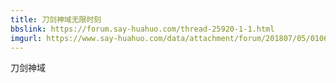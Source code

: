 ```yaml
---
title: 刀剑神域无限时刻
bbslink: https://forum.say-huahuo.com/thread-25920-1-1.html
imgurl: https://www.say-huahuo.com/data/attachment/forum/201807/05/010659xe9hxf9uxl8lxj1f.jpg
---
```


刀剑神域<!--more-->
